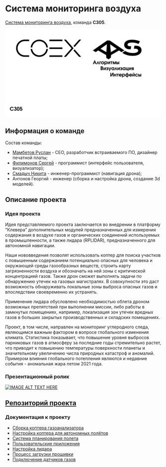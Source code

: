 # Система мониторинга воздуха

[Система мониторинга воздуха](air_monitor.md), команда **С305**.

<img src="https://github.com/Lukerrr/air-analysis-system/raw/master/docs/pictures/logo1.jpg" width=600>

## Информация о команде

Состав команды:

* [Мамбетов Руслан](https://github.com/Ruslan2288) - CEO, разработчик встраиваемого ПО, дизайнер печатной платы;
* [Филимонов Сергей](https://github.com/Lukerrr) - программист (интерфейс пользователя, визуализатор);
* [Смадыч Никита](https://github.com/NikitaS2001) - инженер-программист (навигация дрона);
* Антонов Георгий  - инженер (сборка и настройка дрона, создание 3d моделей).

## Описание проекта

### Идея проекта

Идея представляемого проекта заключается во внедрении в платформу “Клевера” дополнительных модулей предназначенных для измерения содержания в воздухе газов и органических соединений используемых в промышленности, а также лидара (RPLIDAR), предназначенного для автономной навигации.

Наши нововведения позволят использовать коптер для поиска участков с повышенным содержанием потенциально опасных для человека и окружающей среды газообразных веществ, строить карту загрязненности воздуха и обозначать на ней зоны с критической концентрацией газов. Также дрон сможет выполнять задачи по обнаружению утечек на газовых магистралях. В совокупности это даст возможность обнаруживать локальные зоны выброса опасных газов и впоследствии своевременно их устранять.

Применение лидара обусловлено необходимостью облета дроном возможных препятствий при выполнении миссии, либо работы в замкнутых помещениях, например, локализация зон утечек вредных газов в больших закрытых производственных и складских помещениях.

Проект, в том числе, направлен на мониторинг углеродного следа, являющимся важным фактором в вопросе глобального изменения климата. Статистика показывает, что повышение уровня выбросов парниковых газов в атмосферу за последние годы стремительно растет, что приводит к повышению температуры поверхности планеты и значительному увеличению числа природных катастроф и аномалий. Примером влияния глобального потепления являются и недавние события - аномальная жара летом 2021 года.

### Презентационный ролик

[![IMAGE ALT TEXT HERE](https://img.youtube.com/vi/zkYE8mLS81k/0.jpg)](https://www.youtube.com/watch?v=zkYE8mLS81k)

## [Репозиторий проекта](https://github.com/Lukerrr/air-analysis-system)

### Документация к проекту

* [Сборка коптера газоанализатора](https://github.com/Lukerrr/air-analysis-system/blob/master/docs/drone_assembly.md)
* [Настройка коптера для автономных полётов](https://github.com/Lukerrr/air-analysis-system/blob/master/docs/drone_config.md)
* [Система планирования полета](https://github.com/Lukerrr/air-analysis-system/blob/master/docs/path_planning.md)
* [Пользовательские приложения](https://github.com/Lukerrr/air-analysis-system/blob/master/docs/user_applications.md)
* [Настройка лидара](https://github.com/Lukerrr/air-analysis-system/blob/master/docs/setup_lidar.md)
* [Процесс загрузки прошивки](https://github.com/Lukerrr/air-analysis-system/blob/master/docs/firmware_upload.md)
* [Подключение датчиков газов](https://github.com/Lukerrr/air-analysis-system/blob/master/docs/gas_sensors.md)
